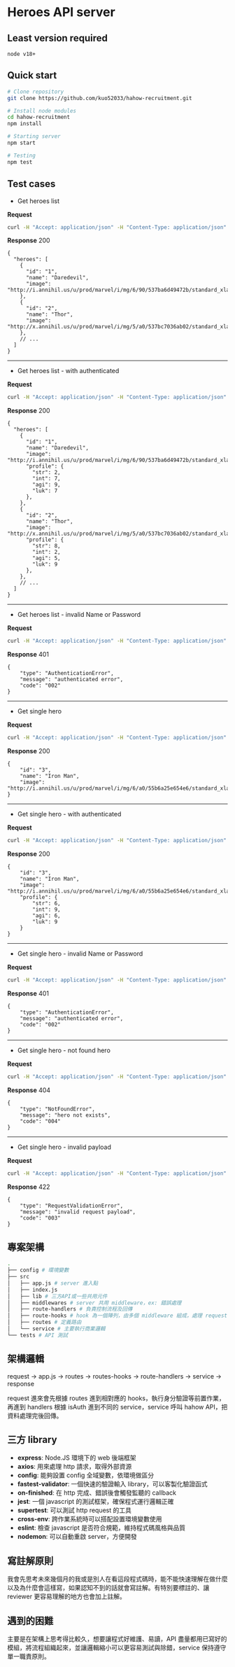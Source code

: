 Heroes API server
===


## Least version required
```
node v18+
```

## Quick start
```bash
# Clone repository
git clone https://github.com/kuo52033/hahow-recruitment.git

# Install node modules
cd hahow-recruitment
npm install

# Starting server
npm start

# Testing
npm test
```

## Test cases
* Get heroes list

**Request**
```bash
curl -H "Accept: application/json" -H "Content-Type: application/json" -X GET http://localhost:3000/api/v1/heroes
```
**Response** 200
```jsonc
{
  "heroes": [
    {
      "id": "1",
      "name": "Daredevil",
      "image": "http://i.annihil.us/u/prod/marvel/i/mg/6/90/537ba6d49472b/standard_xlarge.jpg"
    },
    {
      "id": "2",
      "name": "Thor",
      "image": "http://x.annihil.us/u/prod/marvel/i/mg/5/a0/537bc7036ab02/standard_xlarge.jpg"
    },
    // ...
  ]
}
```
---
* Get heroes list - with authenticated

**Request**
```bash
curl -H "Accept: application/json" -H "Content-Type: application/json" -H "Name: hahow" -H "Password: rocks" -X GET http://localhost:3000/api/v1/heroes
```
**Response** 200
```jsonc
{
  "heroes": [
    {
      "id": "1",
      "name": "Daredevil",
      "image": "http://i.annihil.us/u/prod/marvel/i/mg/6/90/537ba6d49472b/standard_xlarge.jpg",
      "profile": {
        "str": 2,
        "int": 7,
        "agi": 9,
        "luk": 7
      },
    },
    {
      "id": "2",
      "name": "Thor",
      "image": "http://x.annihil.us/u/prod/marvel/i/mg/5/a0/537bc7036ab02/standard_xlarge.jpg"
      "profile": {
        "str": 8,
        "int": 2,
        "agi": 5,
        "luk": 9
      },
    },
    // ...
  ]
}
```
---
* Get heroes list - invalid Name or Password

**Request**
```bash
curl -H "Accept: application/json" -H "Content-Type: application/json" -H "Name: hahow" -H "Password: rockssss" -X GET http://localhost:3000/api/v1/heroes
```
**Response** 401
```jsonc
{
    "type": "AuthenticationError",
    "message": "authenticated error",
    "code": "002"
}
```
---
* Get single hero

**Request**
```bash
curl -H "Accept: application/json" -H "Content-Type: application/json" -X GET http://localhost:3000/api/v1/heroes/3
```
**Response** 200
```jsonc
{
    "id": "3",
    "name": "Iron Man",
    "image": "http://i.annihil.us/u/prod/marvel/i/mg/6/a0/55b6a25e654e6/standard_xlarge.jpg"
}
```
---
* Get single hero - with authenticated

**Request**
```bash
curl -H "Accept: application/json" -H "Content-Type: application/json" -H "Name: hahow" -H "Password: rocks" -X GET http://localhost:3000/api/v1/heroes/3
```
**Response** 200
```jsonc
{
    "id": "3",
    "name": "Iron Man",
    "image": "http://i.annihil.us/u/prod/marvel/i/mg/6/a0/55b6a25e654e6/standard_xlarge.jpg",
    "profile": {
        "str": 6,
        "int": 9,
        "agi": 6,
        "luk": 9
    }
}
```
---
* Get single hero - invalid Name or Password

**Request**
```bash
curl -H "Accept: application/json" -H "Content-Type: application/json" -H "Name: hahow" -H "Password: rocksss" -X GET http://localhost:3000/api/v1/heroes/3
```
**Response** 401
```jsonc
{
    "type": "AuthenticationError",
    "message": "authenticated error",
    "code": "002"
}
```
---
* Get single hero - not found hero

**Request**
```bash
curl -H "Accept: application/json" -H "Content-Type: application/json" -X GET http://localhost:3000/api/v1/heroes/800
```
**Response** 404
```jsonc
{
    "type": "NotFoundError",
    "message": "hero not exists",
    "code": "004"
}
```
---
* Get single hero - invalid payload

**Request**
```bash
curl -H "Accept: application/json" -H "Content-Type: application/json" -X GET http://localhost:3000/api/v1/heroes/hi
```
**Response** 422
```jsonc
{
    "type": "RequestValidationError",
    "message": "invalid request payload",
    "code": "003"
}
```
## 專案架構
```bash
.
├── config # 環境變數
├── src
│   ├── app.js # server 進入點
│   ├── index.js 
│   ├── lib # 三方API或一些共用元件
│   ├── middlewares # server 共用 middleware，ex: 錯誤處理
│   ├── route-handlers # 負責控制流程及回傳
│   ├── route-hooks # hook 為一個陣列，由多個 middleware 組成，處理 request 前後，ex: 身分驗證、表單驗證
│   ├── routes # 定義路由
│   └── service # 主要執行商業邏輯
└── tests # API 測試
```
## 架構邏輯
request → app.js → routes → routes-hooks → route-handlers → service → response

request 進來會先根據 routes 進到相對應的 hooks，執行身分驗證等前置作業，再進到 handlers 根據 isAuth 進到不同的 service，service 呼叫 hahow API，把資料處理完後回傳。
## 三方 library 
* **express**: Node.JS 環境下的 web 後端框架
* **axios**: 用來處理 http 請求，取得外部資源
* **config**: 能夠設置 config 全域變數，依環境做區分
* **fastest-validator**: 一個快速的驗證輸入 library，可以客製化驗證函式
* **on-finished**: 在 http 完成、錯誤後會觸發監聽的 callback
* **jest**: 一個 javascript 的測試框架，確保程式運行邏輯正確
* **supertest**: 可以測試 http request 的工具
* **cross-env**: 跨作業系統時可以搭配設置環境變數使用
* **eslint**: 檢查 javascript 是否符合規範，維持程式碼風格與品質
* **nodemon**: 可以自動重啟 server，方便開發
## 寫註解原則
我會先思考未來幾個月的我或是別人在看這段程式碼時，能不能快速理解在做什麼以及為什麼會這樣寫，如果認知不到的話就會寫註解。有特別要標註的、讓 reviewer 更容易理解的地方也會加上註解。
## 遇到的困難
主要是在架構上思考得比較久，想要讓程式好維護、易讀，API 盡量都用已寫好的模組，將流程組織起來，並讓邏輯縮小可以更容易測試與除錯，service 保持遵守單一職責原則。

